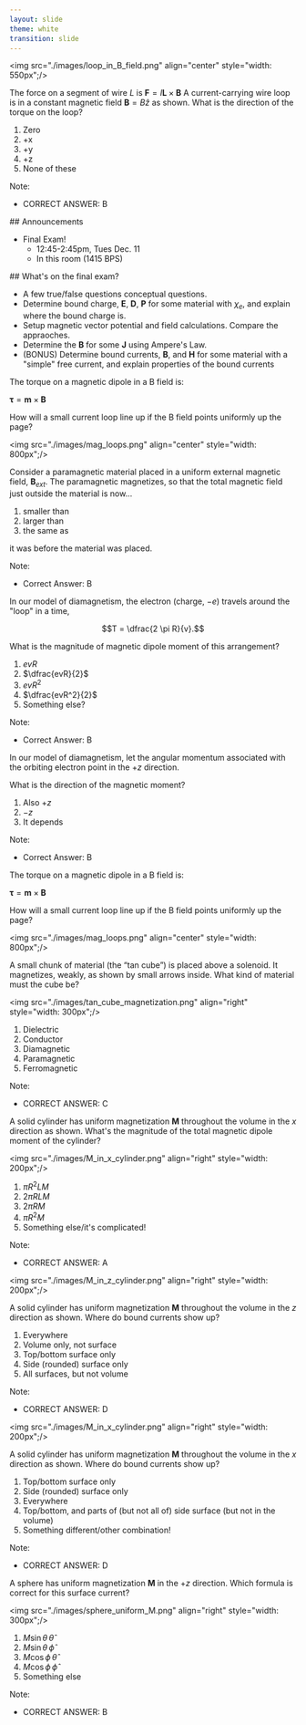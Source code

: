 ```yaml
---
layout: slide
theme: white
transition: slide
---
```


<section data-markdown>

<img src="./images/loop_in_B_field.png" align="center" style="width: 550px";/>

The force on a segment of wire $L$ is $\mathbf{F} = I \mathbf{L} \times \mathbf{B}$ A current-carrying wire loop is in a constant magnetic field $\mathbf{B} = B \hat{z}$ as shown. What is the direction of the torque on the loop?

1. Zero
2. +x
3. +y
4. +z
5. None of these

Note:
* CORRECT ANSWER: B
</section>

<section data-markdown>
## Announcements

* Final Exam!
  * 12:45-2:45pm, Tues Dec. 11
  * In this room (1415 BPS)

</section>

<section data-markdown>
## What's on the final exam?

* A few true/false questions conceptual questions.
* Determine bound charge, $\mathbf{E}$, $\mathbf{D}$, $\mathbf{P}$ for some material with $\chi_e$, and explain where the bound charge is.
* Setup magnetic vector potential and field calculations. Compare the appraoches.
* Determine the $\mathbf{B}$ for some $\mathbf{J}$ using Ampere's Law.
* (BONUS) Determine bound currents, $\mathbf{B}$, and $\mathbf{H}$ for some material with a "simple" free current, and explain properties of the bound currents


</section>


<section data-markdown>

The torque on a magnetic dipole in a B field is:

$\mathbf{\tau} = \mathbf{m} \times \mathbf{B}$

How will a small current loop line up if the B field points uniformly up the page?

<img src="./images/mag_loops.png" align="center" style="width: 800px";/>


</section>

<section data-markdown>

Consider a paramagnetic material placed in a uniform external magnetic field, $\mathbf{B}_{ext}$. The paramagnetic magnetizes, so that the total magnetic field just outside the material is now...

1. smaller than
2. larger than
3. the same as

it was before the material was placed.

Note:
* Correct Answer: B

</section>

<section data-markdown>

In our model of diamagnetism, the electron (charge, $-e$) travels around the "loop" in a time,

$$T = \dfrac{2 \pi R}{v}.$$

What is the magnitude of magnetic dipole moment of this arrangement?

1. $evR$
2. $\dfrac{evR}{2}$
3. ${evR^2}$
4. $\dfrac{evR^2}{2}$
5. Something else?

Note:
* Correct Answer: B
</section>

<section data-markdown>

In our model of diamagnetism, let the angular momentum associated with the orbiting electron point in the $+z$ direction.

What is the direction of the magnetic moment?

1. Also $+z$
2. $-z$
3. It depends

Note:
* Correct Answer: B
</section>

<section data-markdown>

The torque on a magnetic dipole in a B field is:

$\mathbf{\tau} = \mathbf{m} \times \mathbf{B}$

How will a small current loop line up if the B field points uniformly up the page?

<img src="./images/mag_loops.png" align="center" style="width: 800px";/>


</section>

<section data-markdown>

A small chunk of material (the “tan cube”) is placed above a solenoid. It magnetizes, weakly, as shown by small arrows inside.
What kind of material must the cube be?


<img src="./images/tan_cube_magnetization.png" align="right" style="width: 300px";/>


1. Dielectric
2. Conductor
3. Diamagnetic
4. Paramagnetic
5. Ferromagnetic

Note:
* CORRECT ANSWER: C

</section>


<section data-markdown>

A solid cylinder has uniform magnetization $\mathbf{M}$ throughout the volume in the $x$ direction as shown. What's the magnitude of the total magnetic dipole moment of the cylinder?

<img src="./images/M_in_x_cylinder.png" align="right" style="width: 200px";/>


1. $\pi R^2 L M$
2. $2\pi R L M$
3. $2\pi R M$
4. $\pi R^2M$
5. Something else/it's complicated!

Note:
* CORRECT ANSWER: A

</section>

<section data-markdown>

<img src="./images/M_in_z_cylinder.png" align="right" style="width: 200px";/>

A solid cylinder has uniform magnetization $\mathbf{M}$ throughout the volume in the $z$ direction as shown. Where do bound currents show up?

1. Everywhere
2. Volume only, not surface
3. Top/bottom surface only
4. Side (rounded) surface only
5. All surfaces, but not volume

Note:
* CORRECT ANSWER: D

</section>

<section data-markdown>

<img src="./images/M_in_x_cylinder.png" align="right" style="width: 200px";/>

A solid cylinder has uniform magnetization $\mathbf{M}$ throughout the volume in the $x$ direction as shown. Where do bound currents show up?

1. Top/bottom surface only
2. Side (rounded) surface only
3. Everywhere
4. Top/bottom, and parts of (but not all of) side surface (but not in the volume)
5. Something different/other combination!


Note:
* CORRECT ANSWER: D

</section>

<section data-markdown>

A sphere has uniform magnetization $\mathbf{M}$ in the $+z$ direction. Which formula is correct for this surface current?

<img src="./images/sphere_uniform_M.png" align="right" style="width: 300px";/>


1. $M \sin \theta\,\hat{\theta}$
2. $M \sin \theta\,\hat{\phi}$
3. $M \cos \phi\,\hat{\theta}$
4. $M \cos \phi\,\hat{\phi}$
5. Something else

Note:
* CORRECT ANSWER: B

</section>
